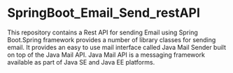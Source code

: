 # SpringBoot_Email_Send_restAPI
This repository contains a Rest API for sending Email using Spring Boot.Spring framework provides a  number of library classes for sending email. It provides an easy to use mail interface called Java Mail Sender  built on top of the Java Mail API. Java Mail API is a messaging framework available as part of Java SE and Java EE  platforms.
